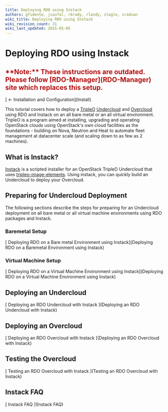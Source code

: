 ```yaml
---
title: Deploying RDO using Instack
authors: gfidente, jcoufal, rbrady, rlandy, slagle, sradvan
wiki_title: Deploying RDO using Instack
wiki_revision_count: 31
wiki_last_updated: 2015-05-05
---
```


# Deploying RDO using Instack

<h2 style="color: #B40B0C">
**Note:** These instructions are outdated. Please follow [RDO-Manager](RDO-Manager) site which replaces this setup.

</h2>
[ ← Installation and Configuration](Install)

This tutorial covers how to deploy a [TripleO](https://wiki.openstack.org/wiki/TripleO) [Undercloud](http://docs.openstack.org/developer/tripleo-incubator/devtest_undercloud.html) and [Overcloud](http://docs.openstack.org/developer/tripleo-incubator/devtest_overcloud.html) using RDO and Instack on an all bare metal or an all virtual environment. TripleO is a program aimed at installing, upgrading and operating OpenStack clouds using OpenStack's own cloud facilities as the foundations - building on Nova, Neutron and Heat to automate fleet management at datacenter scale (and scaling down to as few as 2 machines).

## What is Instack?

[Instack](https://github.com/agroup/instack) is a scripted installer for an OpenStack TripleO Undercloud that uses [tripleo-image-elements](https://github.com/openstack/tripleo-image-elements). Using instack, you can quickly build an Undercloud to deploy your Overcloud.

## Preparing for Undercloud Deployment

The following sections describe the steps for preparing for an Undercloud deployment on all bare metal or all virtual machine environments using RDO packages and Instack.

### Baremetal Setup

[ Deploying RDO on a Bare metal Environment using Instack](Deploying RDO on a Baremetal Environment using Instack)

### Virtual Machine Setup

[ Deploying RDO on a Virtual Machine Environment using Instack](Deploying RDO on a Virtual Machine Environment using Instack)

## Deploying an Undercloud

[ Deploying an RDO Undercloud with Instack ](Deploying an RDO Undercloud with Instack)

## Deploying an Overcloud

[ Deploying an RDO Overcloud with Instack ](Deploying an RDO Overcloud with Instack)

## Testing the Overcloud

[ Testing an RDO Overcloud with Instack ](Testing an RDO Overcloud with Instack)

## Instack FAQ

[ Instack FAQ ](Instack FAQ)
